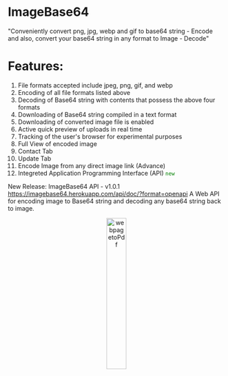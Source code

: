 # ImageBase64

"Conveniently convert png, jpg, webp and gif to base64 string - Encode
and also, convert your base64 string in any format to Image - Decode"


# Features:
<ol>
	<li>File formats accepted include jpeg, png, gif, and webp</li>
	<li>Encoding of all file formats listed above</li>
	<li>Decoding of Base64 string with contents that possess the above four formats</li>
	<li>Downloading of Base64 string compiled in a text format </li>
	<li>Downloading of converted image file is enabled</li>
	<li>Active quick preview of uploads in real time</li>
	<li>Tracking of the user's browser for experimental purposes</li>
    <li> Full View of encoded image</li>
	<li>Contact Tab</li>
	<li>Update Tab</li>
	<li>Encode Image from any direct image link (Advance)
	<li>Integreted Application Programming Interface (API) <code style="color: green">new</code></li>

</ol>





New Release:  ImageBase64 API -  v1.0.1 
https://imagebase64.herokuapp.com/api/doc/?format=openapi
A Web API for encoding image to Base64 string and decoding any base64 string back to image.
<p align="center">
  <img src="https://imagebase64.herokuapp.com/static/front-end/front_end/assets/images/nav_icon2.svgz" width="30%" title="webpagetoPdf">
</p>


